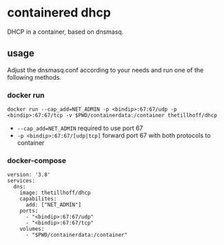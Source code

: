 # containered dhcp
DHCP in a container, based on dnsmasq.

## usage
Adjust the dnsmasq.conf according to your needs and run one of the following methods.

### docker run
`docker run --cap_add=NET_ADMIN -p <bindip>:67:67/udp -p <bindip>:67:67/tcp -v $PWD/containerdata:/container thetillhoff/dhcp`

- `--cap_add=NET_ADMIN` required to use port 67
- `-p <bindip>:67:67/[udp|tcp]` forward port 67 with both protocols to container

### docker-compose
```
version: '3.8'
services:
  dns:
    image: thetillhoff/dhcp
    capabilites:
      add: ["NET_ADMIN"]
    ports:
      - "<bindip>:67:67/udp"
      - "<bindip>:67:67/tcp"
    volumes:
      - "$PWD/containerdata:/container"
```
